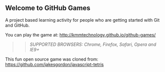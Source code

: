 ## Welcome to GitHub Games

A project based learning activity for people who are getting started with Git and GitHub.

You can play the game at: http://kmmtechnology.github.io/github-games/

>> _*SUPPORTED BROWSERS*: Chrome, Firefox, Safari, Opera and IE9+_

This fun open source game was cloned from: https://github.com/jakesgordon/javascript-tetris

